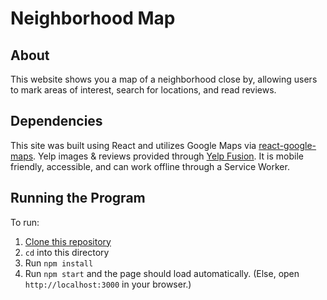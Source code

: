 # Neighborhood Map

## About

This website shows you a map of a neighborhood close by, allowing users to mark areas of interest, search for locations, and read reviews.

## Dependencies

This site was built using React and utilizes Google Maps via [react-google-maps](https://tomchentw.github.io/react-google-maps). Yelp images & reviews provided through [Yelp Fusion](https://www.yelp.com/fusion). It is mobile friendly, accessible, and can work offline through a Service Worker.

## Running the Program

To run:
  1. [Clone this repository](https://github.com/Abhiek187/Neighborhood-Map.git)
  2. `cd` into this directory
  3. Run `npm install`
  4. Run `npm start` and the page should load automatically. (Else, open `http://localhost:3000` in your browser.)
